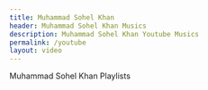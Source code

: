 ```yaml
---
title: Muhammad Sohel Khan
header: Muhammad Sohel Khan Musics
description: Muhammad Sohel Khan Youtube Musics
permalink: /youtube
layout: video
---
```

Muhammad Sohel Khan Playlists
